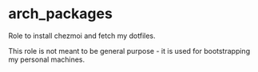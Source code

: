 # arch_packages

Role to install chezmoi and fetch my dotfiles.

This role is not meant to be general purpose - it is used for bootstrapping my personal machines.
